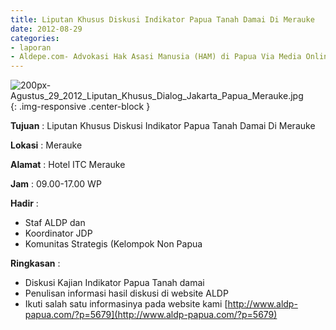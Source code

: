 ```yaml
---
title: Liputan Khusus Diskusi Indikator Papua Tanah Damai Di Merauke
date: 2012-08-29
categories:
- laporan
- Aldepe.com- Advokasi Hak Asasi Manusia (HAM) di Papua Via Media Online, Mobile Phone dan Social Media
---
```

![200px-Agustus_29_2012_Liputan_Khusus_Dialog_Jakarta_Papua_Merauke.jpg](/uploads/200px-Agustus_29_2012_Liputan_Khusus_Dialog_Jakarta_Papua_Merauke.jpg){: .img-responsive .center-block }

**Tujuan** : Liputan Khusus Diskusi Indikator Papua Tanah Damai Di Merauke

**Lokasi** : Merauke

**Alamat** : Hotel ITC Merauke

**Jam** : 09.00-17.00 WP

**Hadir** : 
* Staf ALDP dan
* Koordinator JDP
* Komunitas Strategis (Kelompok Non Papua

**Ringkasan** : 
* Diskusi Kajian Indikator Papua Tanah damai
* Penulisan informasi hasil diskusi di website ALDP
* Ikuti salah satu informasinya pada website kami [http://www.aldp-papua.com/?p=5679](http://www.aldp-papua.com/?p=5679)

